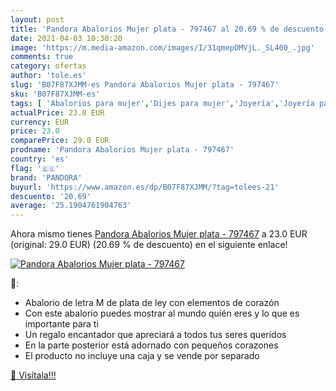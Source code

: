 ```yaml
---
layout: post
title: 'Pandora Abalorios Mujer plata - 797467 al 20.69 % de descuento'
date: 2021-04-03 10:30:20
image: 'https://m.media-amazon.com/images/I/31qmepOMVjL._SL400_.jpg'
comments: true
category: ofertas
author: 'tole.es'
slug: 'B07F87XJMM-es Pandora Abalorios Mujer plata - 797467'
sku: 'B07F87XJMM-es'
tags: [ 'Abalorios para mujer','Dijes para mujer','Joyería','Joyería para mujer','pandora', ]
actualPrice: 23.0 EUR
currency: EUR
price: 23.0
comparePrice: 29.0 EUR
prodname: 'Pandora Abalorios Mujer plata - 797467'
country: 'es'
flag: '🇪🇸'
brand: 'PANDORA'
buyurl: 'https://www.amazon.es/dp/B07F87XJMM/?tag=tolees-21'
descuento: '20.69'
average: '25.1904761904763'
---
```


Ahora mismo tienes [Pandora Abalorios Mujer plata - 797467](https://www.amazon.es/dp/B07F87XJMM/?tag=tolees-21) a 23.0 EUR (original: 29.0 EUR) (20.69 %  de descuento) en el siguiente enlace!

[![Pandora Abalorios Mujer plata - 797467](https://m.media-amazon.com/images/I/31qmepOMVjL._SL400_.jpg)](https://www.amazon.es/dp/B07F87XJMM/?tag=tolees-21)

🔎:

- Abalorio de letra M de plata de ley con elementos de corazón
- Con este abalorio puedes mostrar al mundo quién eres y lo que es importante para ti
- Un regalo encantador que apreciará a todos tus seres queridos
- En la parte posterior está adornado con pequeños corazones
- El producto no incluye una caja y se vende por separado

[🛒 Visítala!!!](https://www.amazon.es/dp/B07F87XJMM/?tag=tolees-21)
